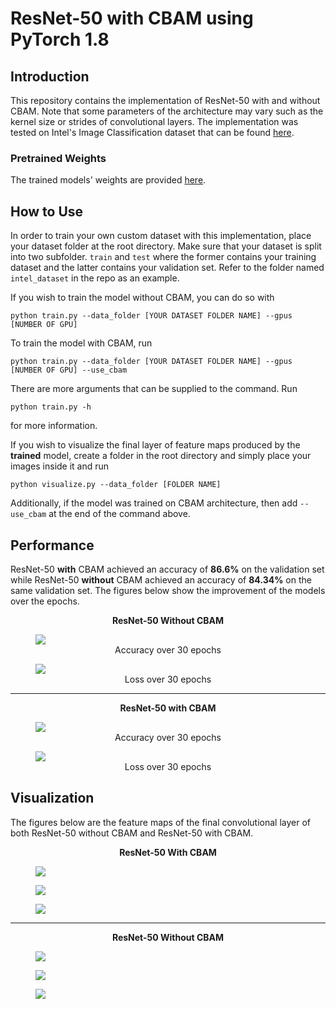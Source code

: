 # ResNet-50 with CBAM using PyTorch 1.8

## Introduction
This repository contains the implementation of ResNet-50 with and without CBAM. Note that some parameters of the architecture may vary such as the kernel size or strides of convolutional layers. The implementation was tested on Intel's Image Classification dataset that can be found [here](https://www.kaggle.com/puneet6060/intel-image-classification). 

### Pretrained Weights
The trained models' weights are provided [here](https://drive.google.com/drive/folders/1Bp6FkNEcxdUNt4M6K43F6v0dEEwL-64a?usp=sharing). 

## How to Use
 In order to train your own custom dataset with this implementation, place your dataset folder at the root directory. Make sure that your dataset is split into two subfolder. `train` and `test` where the former contains your training dataset and the latter contains your validation set. Refer to the folder named `intel_dataset` in the repo as an example.
 
 If you wish to train the model without CBAM, you can do so with
 ```
 python train.py --data_folder [YOUR DATASET FOLDER NAME] --gpus [NUMBER OF GPU]
 ```
 To train the model with CBAM, run
  ```
 python train.py --data_folder [YOUR DATASET FOLDER NAME] --gpus [NUMBER OF GPU] --use_cbam
 ```
 
 There are more arguments that can be supplied to the command. Run 
 ```
 python train.py -h
 ```
 for more information.
 
 If you wish to visualize the final layer of feature maps produced by the **trained** model, create a folder in the root directory and simply place your images inside it and run
 ```
 python visualize.py --data_folder [FOLDER NAME] 
 ```
 Additionally, if the model was trained on CBAM architecture, then add `--use_cbam` at the end of the command above.


## Performance
ResNet-50 **with** CBAM achieved an accuracy of **86.6%** on the validation set while ResNet-50 **without** CBAM achieved an accuracy of **84.34%** on the same validation set. The figures below show the improvement of the models over the epochs.

<div align="center"> 
<b>ResNet-50 Without CBAM</b>
</div>
<figure class="image">
  <img src="readme_images/no_cbam_results/accuracy.png" >
  <div align="center"><figcaption>Accuracy over 30 epochs</figcaption></div>
</figure>

<figure class="image">
  <img src="readme_images/no_cbam_results/loss.png" >
  <div align="center"><figcaption>Loss over 30 epochs</figcaption></div>
</figure>

------------------------------------------------------------
<div align="center"> 
<b>ResNet-50 with CBAM</b>
</div>
<figure class="image">
  <img src="readme_images/cbam_results/accuracy.png" >
  <div align="center"><figcaption>Accuracy over 30 epochs</figcaption></div>
</figure>

<figure class="image">
  <img src="readme_images/cbam_results/loss.png" >
  <div align="center"><figcaption>Loss over 30 epochs</figcaption></div>
</figure>

## Visualization
 The figures below are the feature maps of the final convolutional layer of both ResNet-50 without CBAM and ResNet-50 with CBAM.
 
 <div align="center"> 
<b>ResNet-50 With CBAM</b>
</div>
 <figure class="image">
  <img src="readme_images/cbam_viz/2.png" >
</figure>
 <figure class="image">
  <img src="readme_images/cbam_viz/3.png" >
</figure>
 <figure class="image">
  <img src="readme_images/cbam_viz/10.png" >
</figure>

------------------------------------------------------------
 <div align="center"> 
<b>ResNet-50 Without CBAM</b>
</div>
 <figure class="image">
  <img src="readme_images/no_cbam_viz/2.png" >
</figure>
 <figure class="image">
  <img src="readme_images/no_cbam_viz/3.png" >
</figure>
 <figure class="image">
  <img src="readme_images/no_cbam_viz/10.png" >
</figure>


 



